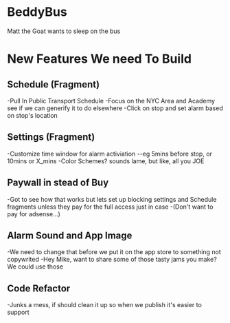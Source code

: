 # BeddyBus
Matt the Goat wants to sleep on the bus

# New Features We need To Build
## Schedule (Fragment)
  -Pull In Public Transport Schedule
  -Focus on the NYC Area and Academy see if we can generify it to do elsewhere
  -Click on stop and set alarm based on stop's location

## Settings (Fragment)
  -Customize time window for alarm activiation
    --eg 5mins before stop, or 10mins or X_mins
  -Color Schemes? sounds lame, but like, all you JOE

## Paywall in stead of Buy
  -Got to see how that works but lets set up blocking settings and Schedule fragments unless they pay for the full access just in case
   -(Don't want to pay for adsense...)

## Alarm Sound and App Image
  -We need to change that before we put it on the app store to something not copywrited
  -Hey Mike, want to share some of those tasty jams you make? We could use those




## Code Refactor
  -Junks a mess, if should clean it up so when we publish it's easier to support
